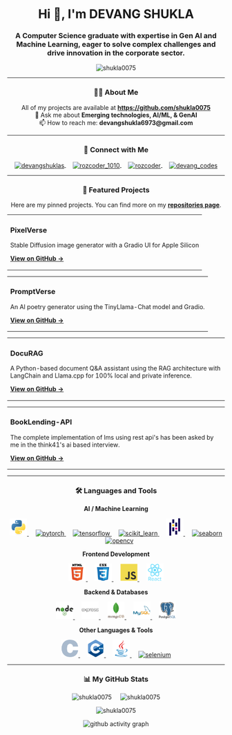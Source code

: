 <div align="center">

  <h1>Hi 👋, I'm DEVANG SHUKLA</h1>
  
  <h3>A Computer Science graduate with expertise in Gen AI and Machine Learning, eager to solve complex challenges and drive innovation in the corporate sector.</h3>
  
  <p>
    <img src="https://komarev.com/ghpvc/?username=shukla0075&label=Profile%20views&color=0e75b6&style=flat" alt="shukla0075" />
  </p>

</div>

---

<div align="center">

  ### 👨‍💻 About Me
  
  <p>
    All of my projects are available at <b><a href="https://github.com/shukla0075">https://github.com/shukla0075</a></b>
    <br />
    💬 Ask me about <b>Emerging technologies, AI/ML, & GenAI</b>
    <br />
    📫 How to reach me: <b>devangshukla6973@gmail.com</b>
  </p>

</div>

---

<div align="center">

  ### 🤝 Connect with Me
  
  <p>
    <a href="https://www.linkedin.com/in/devangshuklas/" target="blank">
      <img align="center" src="https://raw.githubusercontent.com/rahuldkjain/github-profile-readme-generator/master/src/images/icons/Social/linked-in-alt.svg" alt="devangshuklas" height="30" width="40" />
    </a>
    &nbsp;&nbsp;&nbsp;
    <a href="https://www.codechef.com/users/rozcoder_1010" target="blank">
      <img align="center" src="https://cdn.jsdelivr.net/npm/simple-icons@3.1.0/icons/codechef.svg" alt="rozcoder_1010" height="30" width="40" />
    </a>
    &nbsp;&nbsp;&nbsp;
    <a href="https://codeforces.com/profile/rozcoder" target="blank">
      <img align="center" src="https://raw.githubusercontent.com/rahuldkjain/github-profile-readme-generator/master/src/images/icons/Social/codeforces.svg" alt="rozcoder" height="30" width="40" />
    </a>
    &nbsp;&nbsp;&nbsp;
    <a href="https://leetcode.com/u/devang_codes/" target="blank">
      <img align="center" src="https://raw.githubusercontent.com/rahuldkjain/github-profile-readme-generator/master/src/images/icons/Social/leet-code.svg" alt="devang_codes" height="30" width="40" />
    </a>
  </p>

</div>

---

<div align="center">

  ### 🚀 Featured Projects
  
  <p>Here are my pinned projects. You can find more on my <b><a href="https://github.com/shukla0075?tab=repositories">repositories page</a></b>.</p>
  
  <table width="80%">
    <tr>
      <td>
        <h3>PixelVerse</h3>
        <p>
          Stable Diffusion image generator with a Gradio UI for Apple Silicon
        </p>
        <p>
          <a href="https://github.com/shukla0075/PixelVerse"><b>View on GitHub →</b></a>
        </p>
      </td>
    </tr>
  </table>
  
  <table width="80%">
    <tr>
      <td>
        <h3>PromptVerse</h3>
        <p>
          An AI poetry generator using the TinyLlama-Chat model and Gradio.
        </p>
        <p>
          <a href="https://github.com/shukla0075/PromptVerse"><b>View on GitHub →</b></a>
        </p>
      </td>
    </tr>
  </table>

  <table width="80%">
    <tr>
      <td>
        <h3>DocuRAG</h3>
        <p>
          A Python-based document Q&A assistant using the RAG architecture with LangChain and Llama.cpp for 100% local and private inference.
        </p>
        <p>
          <a href="https://github.com/shukla0075/DocuRAG"><b>View on GitHub →</b></a>
        </p>
      </td>
    </tr>
  </table>

  <table width="80%">
    <tr>
      <td>
        <h3>BookLending-API</h3>
        <p>
          The complete implementation of lms using rest api's has been asked by me in the think41's ai based interview.
        </p>
        <p>
          <a href="https://github.com/shukla0075/BookLending-API"><b>View on GitHub →</b></a>
        </p>
      </td>
    </tr>
  </table>

</div>

---

<div align="center">

  ### 🛠️ Languages and Tools
  
  <p><b>AI / Machine Learning</b></p>
  <p>
    <a href="https://www.python.org" target="_blank" rel="noreferrer"> <img src="https://raw.githubusercontent.com/devicons/devicon/master/icons/python/python-original.svg" alt="python" width="40" height="40"/> </a>
    &nbsp;&nbsp;&nbsp;
    <a href="https://pytorch.org/" target="_blank" rel="noreferrer"> <img src="https://www.vectorlogo.zone/logos/pytorch/pytorch-icon.svg" alt="pytorch" width="40" height="40"/> </a>
    &nbsp;&nbsp;&nbsp;
    <a href="https://www.tensorflow.org" target="_blank" rel="noreferrer"> <img src="https://www.vectorlogo.zone/logos/tensorflow/tensorflow-icon.svg" alt="tensorflow" width="40" height="40"/> </a>
    &nbsp;&nbsp;&nbsp;
    <a href="https://scikit-learn.org/" target="_blank" rel="noreferrer"> <img src="https://upload.wikimedia.org/wikipedia/commons/0/05/Scikit_learn_logo_small.svg" alt="scikit_learn" width="40" height="40"/> </a>
    &nbsp;&nbsp;&nbsp;
    <a href="https://pandas.pydata.org/" target="_blank" rel="noreferrer"> <img src="https://raw.githubusercontent.com/devicons/devicon/2ae2a900d2f041da66e950e4d48052658d850630/icons/pandas/pandas-original.svg" alt="pandas" width="40" height="40"/> </a>
    &nbsp;&nbsp;&nbsp;
    <a href="https://seaborn.pydata.org/" target="_blank" rel="noreferrer"> <img src="https://seaborn.pydata.org/_images/logo-mark-lightbg.svg" alt="seaborn" width="40" height="40"/> </a>
    &nbsp;&nbsp;&nbsp;
    <a href="https://opencv.org/" target="_blank" rel="noreferrer"> <img src="https://www.vectorlogo.zone/logos/opencv/opencv-icon.svg" alt="opencv" width="40" height="40"/> </a>
  </p>

  <p><b>Frontend Development</b></p>
  <p>
    <a href="https://www.w3.org/html/" target="_blank" rel="noreferrer"> <img src="https://raw.githubusercontent.com/devicons/devicon/master/icons/html5/html5-original-wordmark.svg" alt="html5" width="40" height="40"/> </a>
    &nbsp;&nbsp;&nbsp;
    <a href="httpss://www.w3schools.com/css/" target="_blank" rel="noreferrer"> <img src="https://raw.githubusercontent.com/devicons/devicon/master/icons/css3/css3-original-wordmark.svg" alt="css3" width="40" height="40"/> </a>
    &nbsp;&nbsp;&nbsp;
    <a href="https://developer.mozilla.org/en-US/docs/Web/JavaScript" target="_blank" rel="noreferrer"> <img src="https://raw.githubusercontent.com/devicons/devicon/master/icons/javascript/javascript-original.svg" alt="javascript" width="40" height="40"/> </a>
    &nbsp;&nbsp;&nbsp;
    <a href="https://reactjs.org/" target="_blank" rel="noreferrer"> <img src="https://raw.githubusercontent.com/devicons/devicon/master/icons/react/react-original-wordmark.svg" alt="react" width="40" height="40"/> </a>
  </p>

  <p><b>Backend & Databases</b></p>
  <p>
    <a href="https://nodejs.org" target="_blank" rel="noreferrer"> <img src="https://raw.githubusercontent.com/devicons/devicon/master/icons/nodejs/nodejs-original-wordmark.svg" alt="nodejs" width="40" height="40"/> </a>
    &nbsp;&nbsp;&nbsp;
    <a href="https://expressjs.com" target="_blank" rel="noreferrer"> <img src="https://raw.githubusercontent.com/devicons/devicon/master/icons/express/express-original-wordmark.svg" alt="express" width="40" height="40"/> </a>
    &nbsp;&nbsp;&nbsp;
    <a href="https://www.mongodb.com/" target="_blank" rel="noreferrer"> <img src="https://raw.githubusercontent.com/devicons/devicon/master/icons/mongodb/mongodb-original-wordmark.svg" alt="mongodb" width="40" height="40"/> </a>
    &nbsp;&nbsp;&nbsp;
    <a href="https://www.mysql.com/" target="_blank" rel="noreferrer"> <img src="https://raw.githubusercontent.com/devicons/devicon/master/icons/mysql/mysql-original-wordmark.svg" alt="mysql" width="40" height="40"/> </a>
    &nbsp;&nbsp;&nbsp;
    <a href="httpss://www.postgresql.org" target="_blank" rel="noreferrer"> <img src="https://raw.githubusercontent.com/devicons/devicon/master/icons/postgresql/postgresql-original-wordmark.svg" alt="postgresql" width="40" height="40"/> </a>
  </p>
  
  <p><b>Other Languages & Tools</b></p>
  <p>
    <a href="https://www.cprogramming.com/" target="_blank" rel="noreferrer"> <img src="https://raw.githubusercontent.com/devicons/devicon/master/icons/c/c-original.svg" alt="c" width="40" height="40"/> </a>
    &nbsp;&nbsp;&nbsp;
    <a href="https://www.w3schools.com/cpp/" target="_blank" rel="noreferrer"> <img src="https://raw.githubusercontent.com/devicons/devicon/master/icons/cplusplus/cplusplus-original.svg" alt="cplusplus" width="40" height="40"/> </a>
    &nbsp;&nbsp;&nbsp;
    <a href="https://www.java.com" target="_blank" rel="noreferrer"> <img src="https://raw.githubusercontent.com/devicons/devicon/master/icons/java/java-original.svg" alt="java" width="40" height="40"/> </a>
    &nbsp;&nbsp;&nbsp;
    <a href="https://www.selenium.dev" target="_blank" rel="noreferrer"> <img src="https://raw.githubusercontent.com/detain/svg-logos/780f25886640cef088af994181646db2f6b1a3f8/svg/selenium-logo.svg" alt="selenium" width="4M0" height="40"/> </a>
  </p>

</div>

---

<div align="center">

  ### 📊 My GitHub Stats
  
  <p>
    <img src="https://github-readme-stats.vercel.app/api?username=shukla0075&show_icons=true&locale=en" alt="shukla0075" />
    &nbsp;&nbsp;&nbsp;
    <img src="https://github-readme-stats.vercel.app/api/top-langs?username=shukla0075&show_icons=true&locale=en&layout=compact" alt="shukla0075" />
  </p>
  <p>
    <img src="https://github-readme-streak-stats.herokuapp.com/?user=shukla0075&" alt="shukla0075" />
  </p>
  <p>
    <img src="https://github-readme-activity-graph.vercel.app/graph?username=shukla0075&theme=github" alt="github activity graph" />
  </p>

</div>
